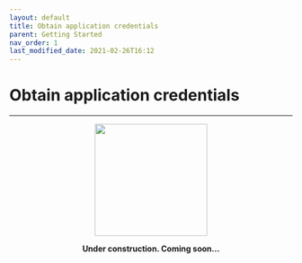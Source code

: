 ```yaml
---
layout: default
title: Obtain application credentials
parent: Getting Started
nav_order: 1
last_modified_date: 2021-02-26T16:12
---
```


# Obtain application credentials

---

<div style="display: flex; flex-direction: column; align-items: center;">
    <img src="{{site.url}}/assets/images/warning.png" style="width: 200px;">
    <p style="font-weight: bold;">Under construction. Coming soon...</p>
</div>